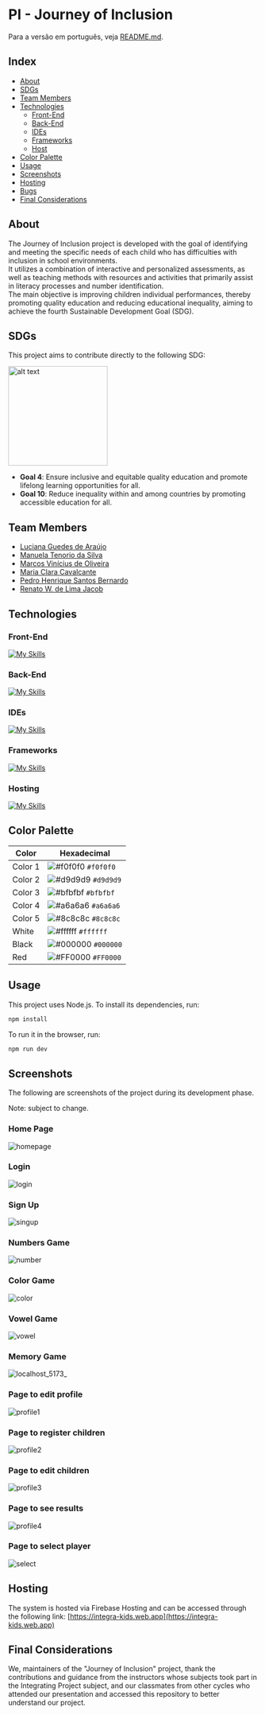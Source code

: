 # PI - Journey of Inclusion

Para a versão em português, veja [README.md](README.md).

## Index

- [About](#about)
- [SDGs](#sdgs)
- [Team Members](#team-members)
- [Technologies](#technologies)
  - [Front-End](#front-end)
  - [Back-End](#back-end)
  - [IDEs](#ides)
  - [Frameworks](#frameworks)
  - [Host](#host)
- [Color Palette](#color-palette)
- [Usage](#usage)
- [Screenshots](#screenshots)
- [Hosting](#hosting)
- [Bugs](#bugs)
- [Final Considerations](#final-considerations)

## About

The Journey of Inclusion project is developed with the goal of identifying and meeting the specific needs of each child who has difficulties with inclusion in school environments.  
It utilizes a combination of interactive and personalized assessments, as well as teaching methods with resources and activities that primarily assist in literacy processes and number identification.  
The main objective is improving children individual performances, thereby promoting quality education and reducing educational inequality, aiming to achieve the fourth Sustainable Development Goal (SDG).

## SDGs

This project aims to contribute directly to the following SDG:

<a href="https://brasil.un.org/pt-br/sdgs/4" target="_blank">
    <img src="https://brasil.un.org/profiles/undg_country/themes/custom/undg/images/SDGs/pt-br/SDG-4.svg" alt="alt text" width="200" style="margin-right: 10px;">
</a>

- **Goal 4**: Ensure inclusive and equitable quality education and promote lifelong learning opportunities for all.
- **Goal 10**: Reduce inequality within and among countries by promoting accessible education for all.

## Team Members

- [Luciana Guedes de Araújo](https://github.com/Luciana-Guedes-de-Araujo) 
- [Manuela Tenorio da Silva](https://github.com/ManuelaTenorio)
- [Marcos Vinícius de Oliveira](https://github.com/ViniMarkos283)
- [Maria Clara Cavalcante](https://github.com/ClaraCavalcant-One)
- [Pedro Henrique Santos Bernardo](https://github.com/Pedro-HSB)
- [Renato W. de Lima Jacob](https://github.com/renatowljacob)

## Technologies

### Front-End

[![My Skills](https://skillicons.dev/icons?i=html,css,js,ts,react,vite&perline=3)](https://skillicons.dev)

### Back-End

[![My Skills](https://skillicons.dev/icons?i=java,spring,postgresql&perline=3)](https://skillicons.dev)

### IDEs

[![My Skills](https://skillicons.dev/icons?i=vscode,neovim,idea&perline=3)](https://skillicons.dev) 

### Frameworks

[![My Skills](https://skillicons.dev/icons?i=spring&perline=3)](https://skillicons.dev)

### Hosting

[![My Skills](https://skillicons.dev/icons?i=firebase&perline=3)](https://skillicons.dev)

## Color Palette

| Color      | Hexadecimal                                                |
|------------|------------------------------------------------------------|
| Color 1    | ![#f0f0f0](https://via.placeholder.com/10/f0f0f0?text=+) `#f0f0f0` |
| Color 2    | ![#d9d9d9](https://via.placeholder.com/10/d9d9d9?text=+) `#d9d9d9` |
| Color 3    | ![#bfbfbf](https://via.placeholder.com/10/bfbfbf?text=+) `#bfbfbf` |
| Color 4    | ![#a6a6a6](https://via.placeholder.com/10/a6a6a6?text=+) `#a6a6a6` |
| Color 5    | ![#8c8c8c](https://via.placeholder.com/10/8c8c8c?text=+) `#8c8c8c` |
| White      | ![#ffffff](https://via.placeholder.com/10/ffffff?text=+) `#ffffff` |
| Black      | ![#000000](https://via.placeholder.com/10/000000?text=+) `#000000` |
| Red        | ![#FF0000](https://via.placeholder.com/10/FF0000?text=+) `#FF0000` |

## Usage

This project uses Node.js. To install its dependencies, run:

```bash
npm install
```

To run it in the browser, run:

```bash
npm run dev
```

## Screenshots

The following are screenshots of the project during its development phase.

Note: subject to change.

### Home Page

![homepage](https://github.com/user-attachments/assets/cdfbad6d-e1f0-447d-90c8-55d7aa9674f3)

### Login

![login](https://github.com/user-attachments/assets/f621eaa2-22d5-4281-b9be-40d7e59ceaa4)

### Sign Up

![singup](https://github.com/user-attachments/assets/bcd5adb8-f875-4d3c-8509-2911c262a7db)

### Numbers Game

![number](https://github.com/user-attachments/assets/228ead33-a785-401f-8aab-286caccdadd7)

### Color Game

![color](https://github.com/user-attachments/assets/75167c20-9bc8-454b-9dae-938bfcf9ae3a)

### Vowel Game

![vowel](https://github.com/user-attachments/assets/d6ac96de-1159-412b-9a14-8349ebff3e40)

### Memory Game

![localhost_5173_](https://github.com/user-attachments/assets/14df4b2f-0b39-455e-a8b5-dfaee8b0f4ee)

### Page to edit profile

![profile1](https://github.com/user-attachments/assets/ce9f652e-ed3b-42a1-9eaf-35ee24859c1e)

### Page to register children

![profile2](https://github.com/user-attachments/assets/deee3051-f60c-4573-8e31-cda844100a43)

### Page to edit children

![profile3](https://github.com/user-attachments/assets/b4c406b7-fa09-41d5-a8a8-d0e0b185e6f3)

### Page to see results

![profile4](https://github.com/user-attachments/assets/9903c4ea-7532-4f49-9f6e-31ca677db54f)

### Page to select player

![select](https://github.com/user-attachments/assets/05054bfd-bfd2-418a-92e6-06bd4d220483)


## Hosting

The system is hosted via Firebase Hosting and can be accessed through the following link:
[https://integra-kids.web.app](https://integra-kids.web.app)


## Final Considerations
We, maintainers of the "Journey of Inclusion" project, thank the contributions and guidance from the instructors whose subjects took part in the Integrating Project subject, and our classmates from other cycles who attended our presentation and accessed this repository to better understand our project.


